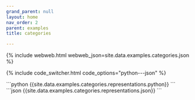 ```yaml
---
grand_parent: null
layout: home
nav_order: 2
parent: examples
title: categories

---
```


{% include webweb.html webweb_json=site.data.examples.categories.json %}

{% include code_switcher.html code_options="python---json" %}
<div id='python-code-block' class='select-code-block select-code-block-visible'></div>
```python
{{site.data.examples.categories.representations.python}}
```
<div id='json-code-block' class='select-code-block'></div>
```json
{{site.data.examples.categories.representations.json}}
```
